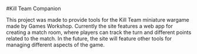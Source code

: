 #Kill Team Companion

This project was made to provide tools for the Kill Team miniature wargame made by Games Workshop. Currently the site features a web app for creating a match room, where players can track the turn and different points related to the match. In the future, the site will feature other tools for managing different aspects of the game.


